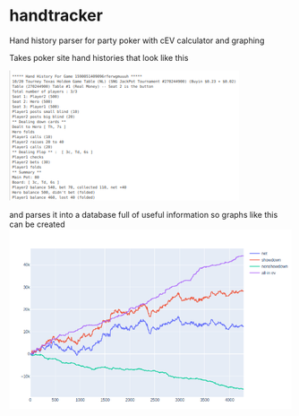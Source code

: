 # handtracker
Hand history parser for party poker with cEV calculator and graphing

Takes poker site hand histories that look like this

![hand history .txt format](hh.png)	


and parses it into a database full of useful information so graphs like this can be created
![winnings in chips](graph.png)	
